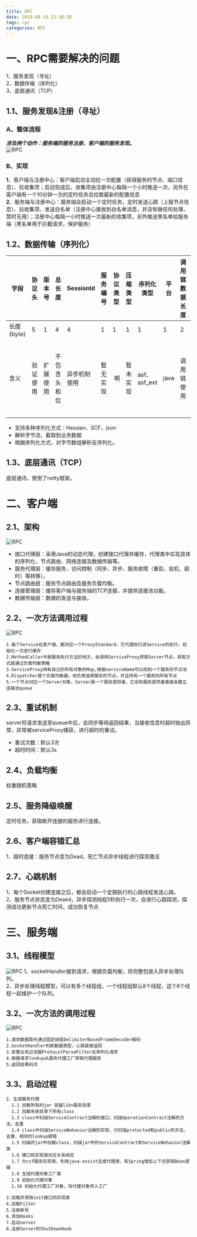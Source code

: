 ```yaml
---
title: RPC
date: 2019-08-19 21:38:38
tags: rpc
categories: RPC
---
```


# 一、RPC需要解决的问题
1、服务发现（寻址）  
2、数据传输（序列化）  
3、底层通讯（TCP）  

## 1.1、服务发现&注册（寻址）
### A、整体流程
***涉及两个动作：服务端的服务注册、客户端的服务发现。***  
![RPC](2019-08-19-RPC/RPC.png)

### B、实现
**1**、客户端与注册中心：客户端启动主动拉一次配置（获得服务的节点、端口信息）、拉收集项；启动完成后，收集项由注册中心每隔一个小时推送一次，另外在客户端有一个10分钟一次的定时任务会拉取最新的配置信息  
**2**、服务端与注册中心：服务端会启动一个定时任务，定时发送心跳（上报节点信息）、拉收集项、发送白名单（注册中心接收到白名单消息，并没有做任何处理，暂时无用）；注册中心每隔一小时推送一次最新的收集项，另外推送黑名单给服务端（黑名单用于拦截请求，保护服务）

<!--more-->  

## 1.2、数据传输（序列化）
字段       | 协议头   | 版本号  | 总长度      | SessionId  | 服务编号 | 协议类型 | 压缩类型      | 序列化类型    | 平台     | 调用链数据长度 | 调用链数据 | 服务治理key长度 | 服务治理key | 业务数据 | 协议尾  
--------- | -------  | ------ | ----------  | ---------- | ------- | ------  | ------------ | ----------- | ------- | ----------- | -------- | ------------- | ---------- | ------ | -----  
长度(byte) | 5       | 1      | 4          | 4           | 1       | 1      | 1            | 1           | 1        | 2           | xxoo     | 2              | xxoo      | xxoo    | 5  
含义       | 验证使用 | 扩展使用 | 不包含头和位 | 异步机制使用 | 暂无实现 | 啊     | 暂未实现      | asf、asf_ext | java     | 调用链使用   | 调用链使用  | 服务治理使用     |  服务治理使用 | 自定义java对象序列化后的byte数组 | 断包使用  

- 支持多种序列化方式：Hessian、SCF、json
- 解析字节流，截取到业务数据
- 根据序列化方式，对字节数组解析反序列化。

## 1.3、底层通讯（TCP）

底层通讯，使用了netty框架。

# 二、客户端
## 2.1、架构
![RPC](2019-08-19-RPC/客户端架构.png)

- 接口代理层：采用Java的动态代理，创建接口代理并缓存，代理类中实现具体的序列化、节点路由、网络连接及数据传输等。
- 服务代理层：缓存服务，访问控制（同步、异步、服务故障（重启、宕机、超时）等转移）。
- 节点路由层：服务节点路由及服务负载均衡。
- 连接管理层：缓存客户端与服务端的TCP连接，并提供连接池功能。
- 数据传输层：数据的发送与接收。


## 2.2、一次方法调用过程
![RPC](2019-08-19-RPC/方法调用过程.png)

    1.每个Service在客户端，都对应一个ProxyStandard，它代理执行该Service的执行，初始化一次进行缓存  
    2.MethodCaller中是服务执行方法的地方，会调用ServiceProxy获取Server节点，获取方式是通过负载均衡策略  
    3.ServiceProxy持有自己的所有对象的Map,根据serviceName可以找到一个服务的节点池  
    4.Dispatcher是个负载均衡器，他负责选择服务的节点，并且持有一个服务的所有节点  
    5.一个节点对应一个Server对象，Server是一个服务提供者，它会和服务提供者直接会建立连接池queue  

## 2.3、重试机制
server将请求发送至queue中后，会同步等待返回结果，当接收信息时超时抛出异常，异常被serviceProxy捕获，进行超时的重试。
- 重试次数：默认3次
- 超时时间：默认3s

## 2.4、负载均衡
权重随机策略

## 2.5、服务降级唤醒
定时任务，获取断开连接的服务进行连接。

## 2.6、客户端容错汇总
1、超时连接：服务节点变为Dead，死亡节点异步线程进行探测激活

## 2.7、心跳机制
1、每个Socket创建连接之后，都会启动一个定期执行的心跳线程发送心跳。  
2、服务节点状态变为Deaed，异步探测线程5秒执行一次，会进行心跳探测，探测成功更新节点死亡时间，成功恢复节点

# 三、服务端
## 3.1、线程模型
![RPC](2019-08-19-RPC/server线程模型.png)
1、socketHandler接到请求，根据负载均衡，将完整包放入异步处理队列。  
2、异步处理线程模型，可以有多个线程组，一个线程组默认8个线程，这个8个线程一起维护一个队列。

## 3.2、一次方法的调用过程
![RPC](2019-08-19-RPC/server方法过程.png)

    1.请求数据首先通过固定结尾DelimiterBasedFrameDecoder解码
    2.SocketHandler判断数据类型，心跳直接返回
    3.前置业务过滤器ProtocolParseFilter反序列化请求
    4.根据请求lookup从服务代理工厂获取代理服务
    5.返回结果码流


## 3.3、启动过程

    2、生成服务代理
      1.1 加载所有的jar 容器lib+服务目录
      1.2 加载系统目录下所有class
      1.3 class中扫描ServiceContract注解的接口，扫描OperationContract注解的方法，去重
      1.4 class中扫描ServiceBehavior注解的实现，只扫描protected和public的方法，去重，相同的lookup报错
      1.5 扫描的jar中加载class，扫描jar中的ServiceContract和ServiceBehavior注解类
      1.6 接口和实现类对应关系绑定
      1.7 为csf服务实现类，利用java-assist生成代理类，有Spring增加上下文获取Bean逻辑
      1.8 生成代理对象工厂类
      1.9 初始化代理对象
      1.10 初始化代理工厂对象，将代理对象传入工厂
        
    3.加载并调用init接口的实现类
    4.加载Filter
    5.注册新号
    6.添加Hooks
    7.启动server
    8.注册Server的ShutDownHook 





